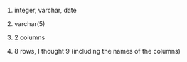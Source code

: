 1. integer, varchar, date

2. varchar(5)

3. 2 columns 

4. 8 rows, I thought 9 (including the names of the columns)

